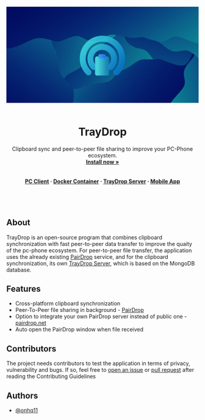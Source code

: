<div align="center">


<img src="https://github.com/onhq11/TrayDrop/blob/main/img/banner.jpg?raw=true"><br><br>

# TrayDrop
Clipboard sync and peer-to-peer file sharing to improve your PC-Phone ecosystem.<br>
**[Install now »](https://github.com/onhq11/TrayDrop/releases)**<br><br><br>
**[PC Client](https://github.com/onhq11/TrayDrop) · [Docker Container](https://hub.docker.com/r/onhq/traydrop) · [TrayDrop Server](https://github.com/onhq11/TrayDrop-Server) · [Mobile App](https://github.com/onhq11/TrayDrop-Mobile)**

</div><br><br>

# 

## About
TrayDrop is an open-source program that combines clipboard synchronization with fast peer-to-peer data transfer to improve the quaity of the pc-phone ecosystem. For peer-to-peer file transfer, the application uses the already existing [PairDrop](https://github.com/schlagmichdoch/PairDrop) service, and for the clipboard synchronization, its own [TrayDrop Server](https://github.com/onhq11/TrayDrop-Server), which is based on the MongoDB database.

## Features
- Cross-platform clipboard synchronization
- Peer-To-Peer file sharing in background - [PairDrop](https://github.com/schlagmichdoch/PairDrop)
- Option to integrate your own PairDrop server instead of public one - [pairdrop.net](pairdrop.net)
- Auto open the PairDrop window when file received

## Contributors
The project needs contributors to test the application in terms of privacy, vulnerability and bugs. If so, feel free to [open an issue](https://github.com/onhq11/TrayDrop/issues) or [pull request](https://github.com/onhq11/TrayDrop/pulls) after reading the Contributing Guidelines

## Authors
- [@onhq11](https://github.com/onhq11)
